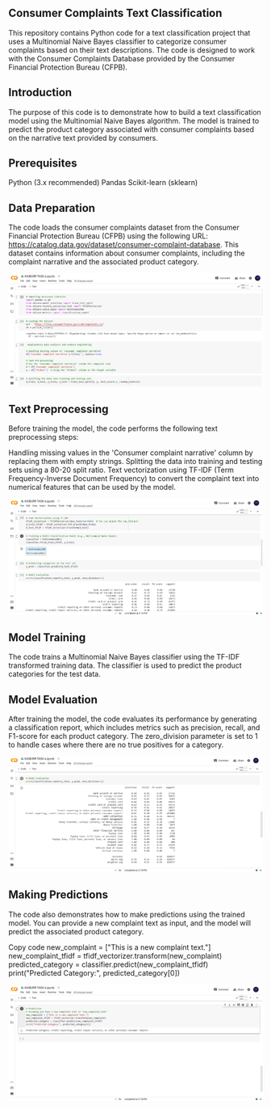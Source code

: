 ## Consumer Complaints Text Classification 
This repository contains Python code for a text classification project that uses a Multinomial Naive Bayes classifier to categorize consumer complaints based on their text descriptions. The code is designed to work with the Consumer Complaints Database provided by the Consumer Financial Protection Bureau (CFPB).

## Introduction
The purpose of this code is to demonstrate how to build a text classification model using the Multinomial Naive Bayes algorithm. The model is trained to predict the product category associated with consumer complaints based on the narrative text provided by consumers.

## Prerequisites

Python (3.x recommended)
Pandas
Scikit-learn (sklearn)

## Data Preparation
The code loads the consumer complaints dataset from the Consumer Financial Protection Bureau (CFPB) using the following URL: https://catalog.data.gov/dataset/consumer-complaint-database. This dataset contains information about consumer complaints, including the complaint narrative and the associated product category.

![Task 6 Screenshot](../screenshots/Task%206%20ss1.png)


## Text Preprocessing
Before training the model, the code performs the following text preprocessing steps:

Handling missing values in the 'Consumer complaint narrative' column by replacing them with empty strings.
Splitting the data into training and testing sets using a 80-20 split ratio.
Text vectorization using TF-IDF (Term Frequency-Inverse Document Frequency) to convert the complaint text into numerical features that can be used by the model.

![Task 6 Screenshot](../screenshots/Task%206%20ss2.png)


## Model Training
The code trains a Multinomial Naive Bayes classifier using the TF-IDF transformed training data. The classifier is used to predict the product categories for the test data.

## Model Evaluation
After training the model, the code evaluates its performance by generating a classification report, which includes metrics such as precision, recall, and F1-score for each product category. The zero_division parameter is set to 1 to handle cases where there are no true positives for a category.

![Task 6 Screenshot](../screenshots/Task%206%20ss3.png)

## Making Predictions
The code also demonstrates how to make predictions using the trained model. You can provide a new complaint text as input, and the model will predict the associated product category.

Copy code
new_complaint = ["This is a new complaint text."]
new_complaint_tfidf = tfidf_vectorizer.transform(new_complaint)
predicted_category = classifier.predict(new_complaint_tfidf)
print("Predicted Category:", predicted_category[0])

![Task 6 Screenshot](../screenshots/Task%206%20ss4.png)





